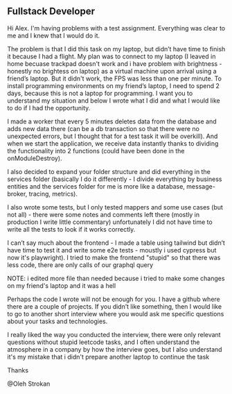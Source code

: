 ## Fullstack Developer

Hi Alex.
I'm having problems with a test assignment. Everything was clear to me and I knew that I would do it.

The problem is that I did this task on my laptop, but didn’t have time to finish it because I had a flight. My plan was to connect to my laptop (I leaved in home becuase trackpad doesn't work and i have problem with brightness - honestly no brightess on laptop) as a virtual machine upon arrival using a friend’s laptop. But it didn't work, the FPS was less than one per minute. To install programming environments on my friend’s laptop, I need to spend 2 days, because this is not a laptop for programming. I want you to understand my situation and below I wrote what I did and what I would like to do if I had the opportunity.

I made a worker that every 5 minutes deletes data from the database and adds new data there (can be a db transaction so that there were no unexpected errors, but I thought that for a test task it will be overkill). And when we start the application, we receive data instantly thanks to dividing the functionality into 2 functions (could have been done in the onModuleDestroy).

I also decided to expand your folder structure and did everything in the services folder (basically I do it differently - I divide everything by business entities and the services folder for me is more like a database, message-broker, tracing, metrics).

I also wrote some tests, but I only tested mappers and some use cases (but not all) - there were some notes and comments left there (mostly in production I write little commentary) unfortunately I did not have time to write all the tests to look if it works correctly.

I can’t say much about the frontend - I made a table using tailwind but didn’t have time to test it and write some e2e tests - moustly i used cypress but now it's playwright). I tried to make the frontend "stupid" so that there was less code, there are only calls of our graphql query

NOTE: i edited more file than needed because i tried to make some changes on my friend's  laptop and it was a hell

Perhaps the code I wrote will not be enough for you. I have a github where there are a couple of projects. If you didn’t like something, then I would like to go to another short interview where you would ask me specific questions about your tasks and technologies.

I really liked the way you conducted the interview, there were only relevant questions without stupid leetcode tasks, and I often understand the atmosphere in a company by how the interview goes, but I also understand it's my mistake that i didn't prepare another laptop to continue the task

Thanks

@Oleh Strokan
